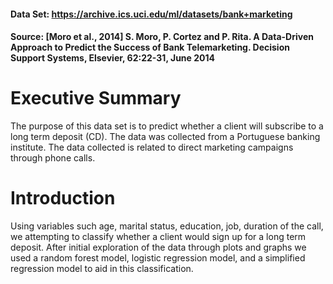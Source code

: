 #### Data Set: https://archive.ics.uci.edu/ml/datasets/bank+marketing
#### Source: [Moro et al., 2014] S. Moro, P. Cortez and P. Rita. A Data-Driven Approach to Predict the Success of Bank Telemarketing. Decision Support Systems, Elsevier, 62:22-31, June 2014

# Executive Summary
The purpose of this data set is to predict whether a client will subscribe to a long term deposit (CD). The data was collected from a Portuguese banking institute. The data collected is related to direct marketing campaigns through phone calls. 

# Introduction
Using variables such age, marital status, education, job, duration of the call, we attempting to classify whether a client would sign up for a long term deposit. After initial exploration of the data through plots and graphs we used a random forest model, logistic regression model, and a simplified regression model to aid in this classification. 